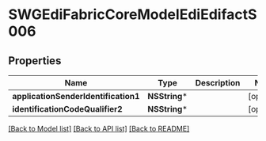 # SWGEdiFabricCoreModelEdiEdifactS006

## Properties
Name | Type | Description | Notes
------------ | ------------- | ------------- | -------------
**applicationSenderIdentification1** | **NSString*** |  | [optional] 
**identificationCodeQualifier2** | **NSString*** |  | [optional] 

[[Back to Model list]](../README.md#documentation-for-models) [[Back to API list]](../README.md#documentation-for-api-endpoints) [[Back to README]](../README.md)



